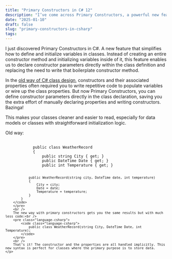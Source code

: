```yaml
---
title: "Primary Constructors in C# 12"
description: "I’ve come across Primary Constructors, a powerful new feature that simplifies how we define and initialize classes. This feature enables us to declare constructor parameters directly within the class definition, streamlining code and reducing boilerplate"
date: "2025-01-10"
draft: false
slug: "primary-constructors-in-csharp"
tags:
---
```


 <section>
    <p>I just discovered Primary Constructors in C#. A new feature that simplifies how to define and initialize variables in classes. Instead of creating an entire constructor method and initializing variables inside of it, this feature enables us to declare constructor parameters directly within the class definition and replacing the need to write that boilerplate constructor method.
</p>
<p>
    In the <a href="/blog/how-to-execute-multiple-sql-server-views-from-entity-framework">old way of C# class design</a>, constructors and their associated properties often required you to write repetitive code to populate variables or wire up the class properties. But now Primary Constructors, you can define constructor parameters directly in the class declaration, saving you the extra effort of manually declaring properties and writing constructors. Bazinga!
</p>
<p>
    This makes your classes cleaner and easier to read, especially for data models or classes with straightforward initialization logic.
</p>
    <p>
        Old way:<br/>
        <pre class="language-csharp">
        <code class="language-csharp">
            public class WeatherRecord
            {
                public string City { get; }
                public DateTime Date { get; }
                public int Temperature { get; }

                public WeatherRecord(string city, DateTime date, int temperature)
                {
                    City = city;
                    Date = date;
                    Temperature = temperature;
                }
            }
        </code>
        </pre>
        <br />
        The new way with primary constructors gets you the same results but with much less code:<br />
        <pre class="language-csharp">
            <code class="language-csharp">
                public class WeatherRecord(string City, DateTime Date, int Temperature);
            </code>
        </pre>
        <br />
        That’s it! The constructor and the properties are all handled implicitly. This new syntax is perfect for classes where the primary purpose is to store data.
    </p>

</section>
